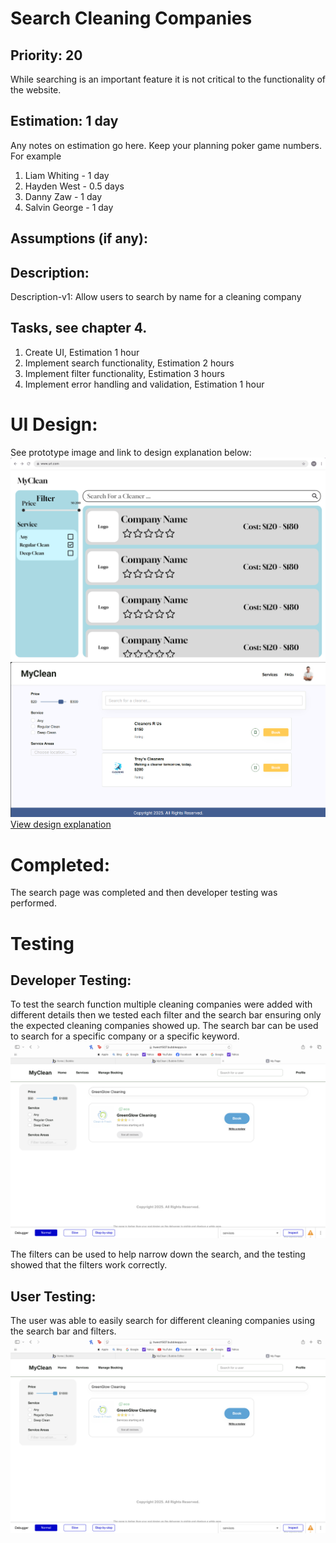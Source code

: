 # Search Cleaning Companies

## Priority: 20
While searching is an important feature it is not critical to the functionality of the website.

## Estimation: 1 day
Any notes on estimation go here. Keep your planning poker game numbers. For example
1. Liam Whiting - 1 day
2. Hayden West - 0.5 days
3. Danny Zaw - 1 day
4. Salvin George - 1 day 

## Assumptions (if any):

## Description: 

Description-v1: Allow users to search by name for a cleaning company

## Tasks, see chapter 4.

1. Create UI, Estimation 1 hour
2. Implement search functionality, Estimation 2 hours
3. Implement filter functionality, Estimation 3 hours
4. Implement error handling and validation, Estimation 1 hour


# UI Design:
See prototype image and link to design explanation below:   
![Search page prototype](../Images/01_Prototypes/search_ui_1.png)  
![Search page prototype](../Images/01_Prototypes/search_ui_2.png)  
[View design explanation](design_explanation.md)  

# Completed:
The search page was completed and then developer testing was performed.

# Testing

## Developer Testing:
To test the search function multiple cleaning companies were added with different details then we 
tested each filter and the search bar ensuring only the expected cleaning companies showed up.
The search bar can be used to search for a specific company or a specific keyword.   
![Search page](../Images/02_Implemented/05_Search/01_search_provider.png)  

The filters can be used to help narrow down the search, and the testing showed that the
filters work correctly.

## User Testing:
The user was able to easily search for different cleaning companies using the search bar
and filters.
![Search page](../Images/02_Implemented/05_Search/01_search_provider.png)  

